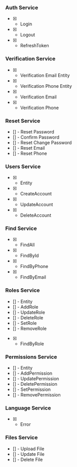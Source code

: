 ### Auth Service

- [x] - Login
- [x] - Logout
- [x] - RefreshToken

### Verification Service

- [x] - Verification Email Entity
- [x] - Verification Phone Entity
- [x] - Verification Email
- [x] - Verification Phone

### Reset Service

- [] - Reset Password
- [] - Confirm Password
- [] - Reset Change Password
- [] - Reset Email
- [] - Reset Phone
  
### Users Service

- [x] - Entity
- [x] - CreateAccount
- [x] - UpdateAccount
- [x] - DeleteAccount
  
### Find Service

- [x] - FindAll
- [x] - FindById
- [x] - FindByPhone
- [x] - FindByEmail

### Roles Service

- [] - Entity
- [] - AddRole
- [] - UpdateRole
- [] - DeleteRole
- [] - SetRole
- [] - RemoveRole
- [x] - FindByRole

### Permissions Service

- [] - Entity
- [] - AddPermission
- [] - UpdatePermission
- [] - DeletePermission
- [] - SetPermission
- [] - RemovePermission

### Language Service

- [x] - Error

### Files Service

- [] - Upload File
- [] - Update File
- [] - Delete File